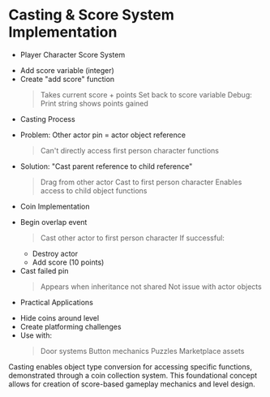 # Casting & Score System Implementation

* Player Character Score System
 - Add score variable (integer)
 - Create "add score" function
   > Takes current score + points
   > Set back to score variable
   > Debug: Print string shows points gained

* Casting Process
 - Problem: Other actor pin = actor object reference
   > Can't directly access first person character functions
 - Solution: "Cast parent reference to child reference"
   > Drag from other actor
   > Cast to first person character
   > Enables access to child object functions

* Coin Implementation
 - Begin overlap event
   > Cast other actor to first person character
   > If successful:
     * Destroy actor
     * Add score (10 points)
 - Cast failed pin
   > Appears when inheritance not shared
   > Not issue with actor objects

* Practical Applications
 - Hide coins around level
 - Create platforming challenges
 - Use with:
   > Door systems
   > Button mechanics
   > Puzzles
   > Marketplace assets

Casting enables object type conversion for accessing specific functions, demonstrated through a coin collection system. This foundational concept allows for creation of score-based gameplay mechanics and level design.
